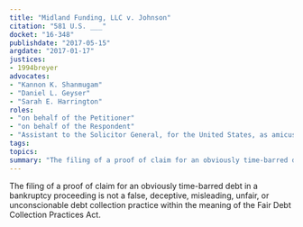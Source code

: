 ```yaml
---
title: "Midland Funding, LLC v. Johnson"
citation: "581 U.S. ___"
docket: "16-348"
publishdate: "2017-05-15"
argdate: "2017-01-17"
justices:
- 1994breyer
advocates:
- "Kannon K. Shanmugam"
- "Daniel L. Geyser"
- "Sarah E. Harrington"
roles:
- "on behalf of the Petitioner"
- "on behalf of the Respondent"
- "Assistant to the Solicitor General, for the United States, as amicus curiae, supporting the Respondent"
tags:
topics:
summary: "The filing of a proof of claim for an obviously time-barred debt in a bankruptcy proceeding is not a false, deceptive, misleading, unfair, or unconscionable debt collection practice within the meaning of the Fair Debt Collection Practices Act."
---
```

The filing of a proof of claim for an obviously time-barred debt in a bankruptcy proceeding is not a false, deceptive, misleading, unfair, or unconscionable debt collection practice within the meaning of the Fair Debt Collection Practices Act.

